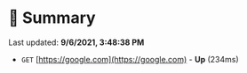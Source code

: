 # 📖 Summary
Last updated: **9/6/2021, 3:48:38 PM**

- `GET` [https://google.com](https://google.com) - **Up** (234ms)
